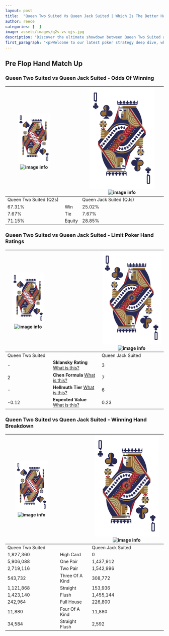 ```yaml
---
layout: post
title:  "Queen Two Suited Vs Queen Jack Suited | Which Is The Better Hand In Poker? A Complete Guide"
author: reece
categories: [  ]
image: assets/images/q2s-vs-qjs.jpg
description: "Discover the ultimate showdown between Queen Two Suited and Queen Jack Suited in poker! Uncover the odds, strategies, and scenarios where one hand triumphs over the other. Get ready to up your poker game with this thrilling analysis."
first_paragraph: "<p>Welcome to our latest poker strategy deep dive, where we're pitting two distinct hands against each other in a high-stakes showdown: Queen Two Suited vs Queen Jack Suited.</p><p>In the dynamic world of poker, every decision counts, and knowing which hand holds the upper hand is key to your success at the table.</p><p>In this article, we'll dissect these two hands, explore the scenarios where one dominates the other, and equip you with the knowledge to make strategic choices that can tip the odds in your favor.</p><p>Get ready to unravel the intriguing dynamics of these poker hands and elevate your game to new heights.</p>"
---
```




[comment]: # (sp0)

## Pre Flop Hand Match Up

<div class="table hand-ratings" markdown="1"> 



### Queen Two Suited vs Queen Jack Suited - Odds Of Winning


    
| ![image info](assets/images/hand1/Q.png) ![image info](assets/images/hand1/2s.png) |  | ![image info](assets/images/hand2/Q.png) ![image info](assets/images/hand2/Js.png) |
| -------- | -------- | -------- |
| Queen Two Suited (Q2s) |  | Queen Jack Suited (QJs) |
| 67.31% | Win | 25.02% |
| 7.67% | Tie | 7.67% |
| 71.15% | Equity | 28.85% |




[comment]: # (sp1)



### Queen Two Suited vs Queen Jack Suited - Limit Poker Hand Ratings


    
| ![image info](assets/images/hand1/Q.png) ![image info](assets/images/hand1/2s.png) |  | ![image info](assets/images/hand2/Q.png) ![image info](assets/images/hand2/Js.png) |
| -------- | -------- | -------- |
| Queen Two Suited |  | Queen Jack Suited |
| - | **Sklansky Rating** [What is this?](/sklansky-rating-explained) | 3 |
| 2 | **Chen Formula** [What is this?](/chen-formula-explained) | 7 |
| - | **Hellmuth Tier** [What is this?](/Hellmuth-tier-explained) | 6 |
| -0.12 | **Expected Value** [What is this?](/expected-value-explained) | 0.23 |




[comment]: # (sp2)



### Queen Two Suited vs Queen Jack Suited - Winning Hand Breakdown


    
| ![image info](assets/images/hand1/Q.png) ![image info](assets/images/hand1/2s.png) |  | ![image info](assets/images/hand2/Q.png) ![image info](assets/images/hand2/Js.png) |
| -------- | -------- | -------- |
| Queen Two Suited |  | Queen Jack Suited |
| 1,827,360 | High Card | 0 |
| 5,906,088 | One Pair | 1,437,912 |
| 2,719,116 | Two Pair | 1,542,996 |
| 543,732 | Three Of A Kind | 308,772 |
| 1,121,868 | Straight | 153,936 |
| 1,423,140 | Flush | 1,455,144 |
| 242,964 | Full House | 226,800 |
| 11,880 | Four Of A Kind | 11,880 |
| 34,584 | Straight Flush | 2,592 |




[comment]: # (sp3)



</div>

[comment]: # (sp4)



[comment]: # (sp5)

